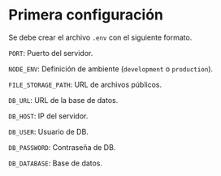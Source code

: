 # Primera configuración

Se debe crear el archivo `.env` con el siguiente formato.

`PORT`: Puerto del servidor.

`NODE_ENV`: Definición de ambiente (`development` o `production`).

`FILE_STORAGE_PATH`: URL de archivos públicos.

`DB_URL`: URL de la base de datos.

`DB_HOST`: IP del servidor.

`DB_USER`: Usuario de DB.

`DB_PASSWORD`: Contraseña de DB.

`DB_DATABASE`: Base de datos.
